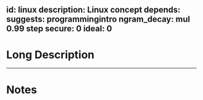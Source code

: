 id: linux
description: Linux concept
depends:
suggests: programmingintro
ngram_decay: mul 0.99 step
secure: 0
ideal: 0
---
# Long Description
---
# Notes

